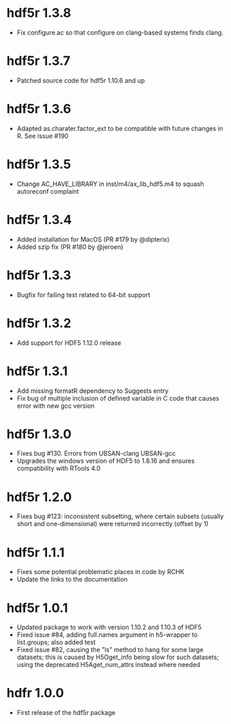 # hdf5r 1.3.8
- Fix configure.ac so that configure on clang-based systems finds clang.

# hdf5r 1.3.7
- Patched source code for hdf5r 1.10.6 and up

# hdf5r 1.3.6
- Adapted as.charater.factor_ext to be compatible with future changes in R. See issue #190

# hdf5r 1.3.5
- Change AC_HAVE_LIBRARY in inst/m4/ax_lib_hdf5.m4 to squash autoreconf complaint

# hdf5r 1.3.4
- Added installation for MacOS (PR #179 by @dipterix)
- Added szip fix (PR #180 by @jeroen)

# hdf5r 1.3.3
- Bugfix for failing test related to 64-bit support

# hdf5r 1.3.2
- Add support for HDF5 1.12.0 release

# hdf5r 1.3.1
- Add missing formatR dependency to Suggests entry
- Fix bug of multiple inclusion of defined variable in C code that causes error with new gcc version

# hdf5r 1.3.0
- Fixes bug #130. Errors from UBSAN-clang UBSAN-gcc
- Upgrades the windows version of HDF5 to 1.8.16 and ensures compatibility with RTools 4.0

# hdf5r 1.2.0
- Fixes bug #123: inconsistent subsetting, where certain subsets (usually short and one-dimensional) were
  returned incorrectly (offset by 1)

# hdf5r 1.1.1
- Fixes some potential problematic places in code by RCHK
- Update the links to the documentation

# hdf5r 1.0.1
- Updated package to work with version 1.10.2 and 1.10.3 of HDF5
- Fixed issue #84, adding full.names argument in h5-wrapper to list.groups; also added test
- Fixed issue #82, causing the "ls" method to hang for some large datasets;
  this is caused by H5Oget_info being slow
  for such datasets; using the deprecated H5Aget_num_attrs instead where needed

# hdfr 1.0.0
- First release of the hdf5r package
